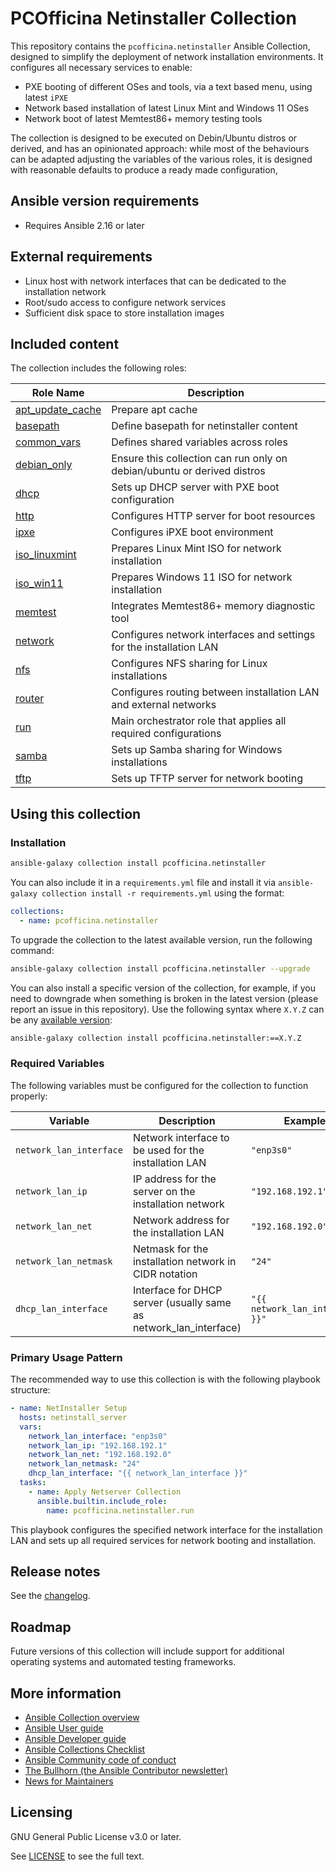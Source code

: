 # PCOfficina Netinstaller Collection

This repository contains the `pcofficina.netinstaller` Ansible Collection, designed to simplify the deployment of network installation environments. It configures all necessary services to enable:
- PXE booting of different OSes and tools, via a text based menu, using latest `iPXE`
- Network based installation of latest Linux Mint and Windows 11 OSes
- Network boot of latest Memtest86+ memory testing tools

The collection is designed to be executed on Debin/Ubuntu distros or derived, and has an opinionated approach: while most of the behaviours can be adapted adjusting the variables of the various roles, it is designed with reasonable defaults to produce a ready made configuration,



## Ansible version requirements
- Requires Ansible 2.16 or later

## External requirements

- Linux host with network interfaces that can be dedicated to the installation network
- Root/sudo access to configure network services
- Sufficient disk space to store installation images

## Included content

The collection includes the following roles:

| Role Name | Description |
|-----------|-------------|
| [apt_update_cache](roles/apt_update_cache/README.md) | Prepare apt cache |
| [basepath](roles/basepath/README.md) | Define basepath for netinstaller content |
| [common_vars](roles/common_vars/README.md) | Defines shared variables across roles |
| [debian_only](roles/debian_only/README.md) | Ensure this collection can run only on debian/ubuntu or derived distros |
| [dhcp](roles/dhcp/README.md) | Sets up DHCP server with PXE boot configuration |
| [http](roles/http/README.md) | Configures HTTP server for boot resources |
| [ipxe](roles/ipxe/README.md) | Configures iPXE boot environment |
| [iso_linuxmint](roles/iso_linuxmint/README.md) | Prepares Linux Mint ISO for network installation |
| [iso_win11](roles/iso_win11/README.md) | Prepares Windows 11 ISO for network installation |
| [memtest](roles/memtest/README.md) | Integrates Memtest86+ memory diagnostic tool |
| [network](roles/network/README.md) | Configures network interfaces and settings for the installation LAN |
| [nfs](roles/nfs/README.md) | Configures NFS sharing for Linux installations |
| [router](roles/router/README.md) | Configures routing between installation LAN and external networks |
| [run](roles/run/README.md) | Main orchestrator role that applies all required configurations |
| [samba](roles/samba/README.md) | Sets up Samba sharing for Windows installations |
| [tftp](roles/tftp/README.md) | Sets up TFTP server for network booting |


## Using this collection

### Installation

```bash
ansible-galaxy collection install pcofficina.netinstaller
```

You can also include it in a `requirements.yml` file and install it via `ansible-galaxy collection install -r requirements.yml` using the format:

```yaml
collections:
  - name: pcofficina.netinstaller
```

To upgrade the collection to the latest available version, run the following command:

```bash
ansible-galaxy collection install pcofficina.netinstaller --upgrade
```

You can also install a specific version of the collection, for example, if you need to downgrade when something is broken in the latest version (please report an issue in this repository). Use the following syntax where `X.Y.Z` can be any [available version](https://galaxy.ansible.com/pcofficina/netinstaller):

```bash
ansible-galaxy collection install pcofficina.netinstaller:==X.Y.Z
```

### Required Variables

The following variables must be configured for the collection to function properly:

| Variable | Description | Example |
|----------|-------------|---------|
| `network_lan_interface` | Network interface to be used for the installation LAN | `"enp3s0"` |
| `network_lan_ip` | IP address for the server on the installation network | `"192.168.192.1"` |
| `network_lan_net` | Network address for the installation LAN | `"192.168.192.0"` |
| `network_lan_netmask` | Netmask for the installation network in CIDR notation | `"24"` |
| `dhcp_lan_interface` | Interface for DHCP server (usually same as network_lan_interface) | `"{{ network_lan_interface }}"` |

### Primary Usage Pattern

The recommended way to use this collection is with the following playbook structure:

```yaml
- name: NetInstaller Setup
  hosts: netinstall_server
  vars:
    network_lan_interface: "enp3s0"
    network_lan_ip: "192.168.192.1"
    network_lan_net: "192.168.192.0"
    network_lan_netmask: "24"
    dhcp_lan_interface: "{{ network_lan_interface }}"
  tasks:
    - name: Apply Netserver Collection
      ansible.builtin.include_role:
        name: pcofficina.netinstaller.run
```

This playbook configures the specified network interface for the installation LAN and sets up all required services for network booting and installation.

## Release notes

See the [changelog](https://github.com/ansible-collections/pcofficina.netinstaller/tree/main/CHANGELOG.rst).

## Roadmap

Future versions of this collection will include support for additional operating systems and automated testing frameworks.

## More information

- [Ansible Collection overview](https://github.com/ansible-collections/overview)
- [Ansible User guide](https://docs.ansible.com/ansible/devel/user_guide/index.html)
- [Ansible Developer guide](https://docs.ansible.com/ansible/devel/dev_guide/index.html)
- [Ansible Collections Checklist](https://github.com/ansible-collections/overview/blob/main/collection_requirements.rst)
- [Ansible Community code of conduct](https://docs.ansible.com/ansible/devel/community/code_of_conduct.html)
- [The Bullhorn (the Ansible Contributor newsletter)](https://docs.ansible.com/ansible/devel/community/communication.html#the-bullhorn)
- [News for Maintainers](https://github.com/ansible-collections/news-for-maintainers)

## Licensing

GNU General Public License v3.0 or later.

See [LICENSE](https://www.gnu.org/licenses/gpl-3.0.txt) to see the full text.
